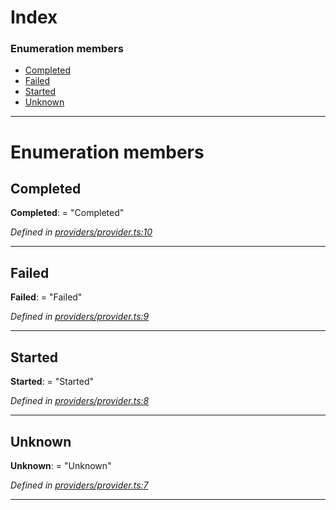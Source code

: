 

# Index

### Enumeration members

* [Completed](_providers_provider_.finaltransactionstatus.md#completed)
* [Failed](_providers_provider_.finaltransactionstatus.md#failed)
* [Started](_providers_provider_.finaltransactionstatus.md#started)
* [Unknown](_providers_provider_.finaltransactionstatus.md#unknown)

---

# Enumeration members

<a id="completed"></a>

##  Completed

**Completed**:  = "Completed"

*Defined in [providers/provider.ts:10](https://github.com/nearprotocol/nearlib/blob/da418fd/src.ts/providers/provider.ts#L10)*

___
<a id="failed"></a>

##  Failed

**Failed**:  = "Failed"

*Defined in [providers/provider.ts:9](https://github.com/nearprotocol/nearlib/blob/da418fd/src.ts/providers/provider.ts#L9)*

___
<a id="started"></a>

##  Started

**Started**:  = "Started"

*Defined in [providers/provider.ts:8](https://github.com/nearprotocol/nearlib/blob/da418fd/src.ts/providers/provider.ts#L8)*

___
<a id="unknown"></a>

##  Unknown

**Unknown**:  = "Unknown"

*Defined in [providers/provider.ts:7](https://github.com/nearprotocol/nearlib/blob/da418fd/src.ts/providers/provider.ts#L7)*

___

